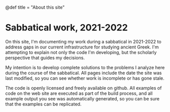 @def title = "About this site"

# Sabbatical work, 2021-2022


On this site, I'm documenting my work during a sabbatical in 2021-2022 to address gaps in our current infrastructure for studying ancient Greek.  I'm attempting to explain not only the code I'm developing, but the scholarly perspective that guides my decisions.  


My intention is to develop complete solutions to the problems I analyze here during the course of the sabbatical.  All pages include the date the site was last modified, so you can see whether work is incomplete or has gone stale.


The code is openly licensed and freely available on github. All examples of code on the web site are executed as part of the build process, and all example output you see was automatically generated, so you can be sure that the examples can be replicated.
